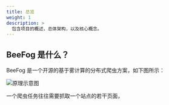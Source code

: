 ```yaml
---
title: 总览
weight: 1
description: >
  包含项目的概述，总体架构，以及核心概念。
---
```


## BeeFog 是什么？

BeeFog 是一个开源的基于雾计算的分布式爬虫方案，如下图所示：

![原理示意图](../../../static/images/map.png)

一个爬虫任务往往需要抓取一个站点的若干页面，
